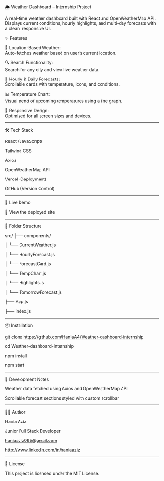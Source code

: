 🌦️ Weather Dashboard – Internship Project

A real-time weather dashboard built with React and OpenWeatherMap API.   
Displays current conditions, hourly highlights, and multi-day forecasts with a clean, responsive UI.

✨ Features

📍 Location-Based Weather:    
Auto-fetches weather based on user’s current location.

🔍 Search Functionality:    
Search for any city and view live weather data.

📅 Hourly & Daily Forecasts:    
Scrollable cards with temperature, icons, and conditions.

📊 Temperature Chart:    
Visual trend of upcoming temperatures using a line graph.

📱 Responsive Design:    
Optimized for all screen sizes and devices.

---------------------------------------------------------------------------------------------------

🛠️ Tech Stack

React (JavaScript)

Tailwind CSS

Axios

OpenWeatherMap API

Vercel (Deployment)

GitHub (Version Control)

----------------------------------------------------------------------------------------------------

🚀 Live Demo

🔗 View the deployed site

----------------------------------------------------------------------------------------------------

📂 Folder Structure

src/
├── components/

│   └── CurrentWeather.js

│   └── HourlyForecast.js

│   └── ForecastCard.js

│   └── TempChart.js

│   └── Highlights.js

│   └── TomorrowForecast.js

├── App.js

├── index.js

---------------------------------------------------------------------------------------------------

📦 Installation

git clone https://github.com/HaniaA4/Weather-dashboard-internship

cd Weather-dashboard-internship

npm install

npm start

---------------------------------------------------------------------------------------------------

🧪 Development Notes

Weather data fetched using Axios and OpenWeatherMap API

Scrollable forecast sections styled with custom scrollbar

---------------------------------------------------------------------------------------------------

🙋‍♀️ Author

Hania Aziz

Junior Full Stack Developer 

haniaaziz095@gmail.com

http://www.linkedin.com/in/haniaaziz

---------------------------------------------------------------------------------------------------

📄 License

This project is licensed under the MIT License.









